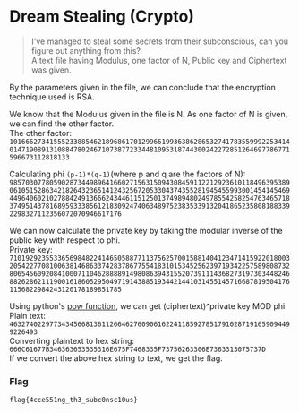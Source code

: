 # Dream Stealing (Crypto) 
  
  
> I've managed to steal some secrets from their subconscious, can you figure out anything from this?  
> A text file having Modulus, one factor of N, Public key and Ciphertext was given.  
  
  
By the parameters given in the file, we can conclude that the encryption technique used is RSA.  
  
We know that the Modulus given in the file is N. As one factor of N is given, we can find the other factor.  
The other factor: `10166627341555233885462189686170129966199363862865327417835599922534140147190891310884780246710738772334481095318744300242272851264697786771596673112818133`  
  
Calculating phi `(p-1)*(q-1)`(where p and q are the factors of N): `98570307780590287344989641660271563150943084591122129236101184963953890610515286342182643236514124325672053304374355281945455993001454145469449640602102788424913666243446115125013749894802497855425825476346571837495143781689593338561218309247406348975238353391320418652358081883392298327112356072070946617176`  
  
We can now calculate the private key by taking the modular inverse of the public key with respect to phi.  
Private key: `71019292355336569848224146505887711375625700158814041234714159220180032054227708100638146863374283786775541831015345256239719342257589808732806545609208410007110462888891498086394315520739111436827319730344824688262862111900161860529504971914388519344214410314551457166878195041761156822984243120178189851785`  
  
Using python's [pow function](https://docs.python.org/3/library/functions.html#pow), we can get (ciphertext)^private key MOD phi.  
Plain text: `46327402297734345668136112664627609061622411859278517910287191659094499226493`  
Converting plaintext to hex string: `666C61677B346363653535316E675F7468335F73756263306E7363313075737D`  
If we convert the above hex string to text, we get the flag.  
  
  
### Flag
`flag{4cce551ng_th3_subc0nsc10us}`
